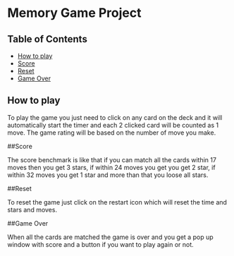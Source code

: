 # Memory Game Project

## Table of Contents

* [How to play](#HowtoPlay)
* [Score](#Score)
* [Reset](#Reset)
* [Game Over](#GameOver)

## How to play

To play the game you just need to click on any card on the deck and it will automatically start the timer and each 2 clicked card will be counted as 1 move. The game rating will be based on the number of move you make.

##Score

The score benchmark is like that if you can match all the cards within 17 moves then you get 3 stars, if within 24 moves you get you get 2 star, if within 32 moves you get 1 star and more than that you loose all stars.

##Reset

To reset the game just click on the restart icon which will reset the time and stars and moves.

##Game Over

When all the cards are matched the game is over and you get a pop up window with score and a button if you want to play again or not.
